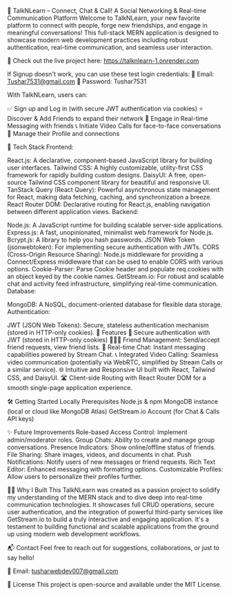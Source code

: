 🤝 TalkNLearn – Connect, Chat & Call!
A Social Networking & Real-time Communication Platform
Welcome to TalkNLearn, your new favorite platform to connect with people, forge new friendships, and engage in meaningful conversations! This full-stack MERN application is designed to showcase modern web development practices including robust authentication, real-time communication, and seamless user interaction.

🚀 Check out the live project here: https://talknlearn-1.onrender.com

If Signup doesn't work, you can use these test login credentials:
📧 Email: Tushar7531@gmail.com
🔑 Password: Tushar7531

With TalkNLearn, users can:

✅ Sign up and Log in (with secure JWT authentication via cookies)
⭐ Discover & Add Friends to expand their network
💬 Engage in Real-time Messaging with friends
📞 Initiate Video Calls for face-to-face conversations
🔄 Manage their Profile and connections

🧱 Tech Stack
Frontend:

React.js: A declarative, component-based JavaScript library for building user interfaces.
Tailwind CSS: A highly customizable, utility-first CSS framework for rapidly building custom designs.
DaisyUI: A free, open-source Tailwind CSS component library for beautiful and responsive UI.
TanStack Query (React Query): Powerful asynchronous state management for React, making data fetching, caching, and synchronization a breeze.
React Router DOM: Declarative routing for React.js, enabling navigation between different application views.
Backend:

Node.js: A JavaScript runtime for building scalable server-side applications.
Express.js: A fast, unopinionated, minimalist web framework for Node.js.
Bcrypt.js: A library to help you hash passwords.
JSON Web Token (jsonwebtoken): For implementing secure authentication with JWTs.
CORS (Cross-Origin Resource Sharing): Node.js middleware for providing a Connect/Express middleware that can be used to enable CORS with various options.
Cookie-Parser: Parse Cookie header and populate req.cookies with an object keyed by the cookie names.
GetStream.io: For robust and scalable chat and activity feed infrastructure, simplifying real-time communication.
Database:

MongoDB: A NoSQL, document-oriented database for flexible data storage.
Authentication:

JWT (JSON Web Tokens): Secure, stateless authentication mechanism (stored in HTTP-only cookies).
🚀 Features
🔐 Secure authentication with JWT (stored in HTTP-only cookies)
🧑‍🤝‍🧑 Friend Management: Send/accept friend requests, view friend lists.
💬 Real-time Chat: Instant messaging capabilities powered by Stream Chat.
📞 Integrated Video Calling: Seamless video communication (potentially via WebRTC, simplified by Stream Calls or a similar service).
🌐 Intuitive and Responsive UI built with React, Tailwind CSS, and DaisyUI.
🛣️ Client-side Routing with React Router DOM for a smooth single-page application experience.

🛠️ Getting Started Locally
Prerequisites
Node.js & npm
MongoDB instance (local or cloud like MongoDB Atlas)
GetStream.io Account (for Chat & Calls API keys)

✨ Future Improvements
Role-based Access Control: Implement admin/moderator roles.
Group Chats: Ability to create and manage group conversations.
Presence Indicators: Show online/offline status of friends.
File Sharing: Share images, videos, and documents in chat.
Push Notifications: Notify users of new messages or friend requests.
Rich Text Editor: Enhanced messaging with formatting options.
Customizable Profiles: Allow users to personalize their profiles further.

🙋‍♂️ Why I Built This
TalkNLearn was created as a passion project to solidify my understanding of the MERN stack and to dive deep into real-time communication technologies. It showcases full CRUD operations, secure user authentication, and the integration of powerful third-party services like GetStream.io to build a truly interactive and engaging application. It's a testament to building functional and scalable applications from the ground up using modern web development workflows.

📬 Contact
Feel free to reach out for suggestions, collaborations, or just to say hello!

📧 Email: tusharwebdev007@gmail.com

📄 License
This project is open-source and available under the MIT License.
